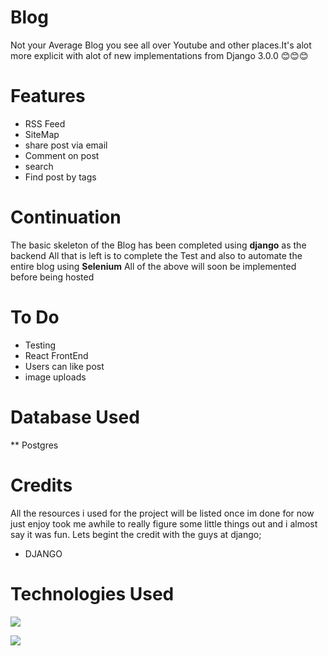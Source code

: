 # Blog
Not your Average Blog you see all over Youtube and other places.It's alot more explicit with
alot of new implementations from Django 3.0.0 😊😊😊

# Features
* RSS Feed
* SiteMap
* share post via email
* Comment on post
* search
* Find post by tags

# Continuation
The basic skeleton of the Blog has been completed using **django** as the backend
All that is left is to complete the Test and also to automate the entire blog
using **Selenium** All of the above will soon be implemented before being hosted

# To Do 
* Testing
* React FrontEnd
* Users can like post
* image uploads

# Database Used
** Postgres

# Credits
All the resources i used for the project will be listed once im done
for now just enjoy took me awhile to really figure some little things out and 
i almost say it was fun. Lets begint the credit with the guys at django;
* DJANGO


# Technologies Used

![](https://miro.medium.com/max/800/1*DGnzHHkfYWG53uZE25ZCPw.png)

![](https://www.pngitem.com/pimgs/m/23-237369_html5-and-css3-transparent-background-html-logo-hd.png)



